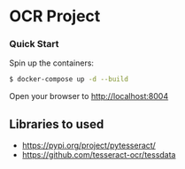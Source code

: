 # OCR Project

### Quick Start

Spin up the containers:

```sh
$ docker-compose up -d --build
```

Open your browser to [http://localhost:8004](http://localhost:8004)

## Libraries to used

- https://pypi.org/project/pytesseract/
- https://github.com/tesseract-ocr/tessdata
